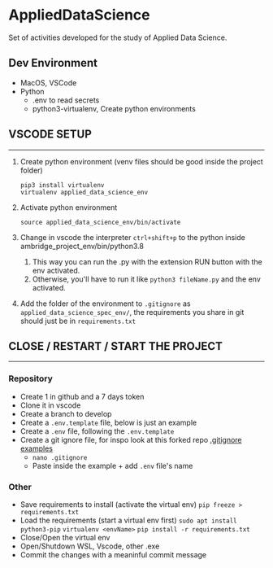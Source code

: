 # AppliedDataScience
Set of activities developed for the study of Applied Data Science.
## Dev Environment
* MacOS, VSCode
* Python
  * .env to read secrets
  * python3-virtualenv, Create python environments
## VSCODE SETUP 
---
1) Create python environment (venv files should be good inside the project folder)
    ```
    pip3 install virtualenv
    virtualenv applied_data_science_env
    ```
2) Activate python environment
    ``` 
    source applied_data_science_env/bin/activate
    ```
3) Change in vscode the interpreter `ctrl+shift+p` to the python inside ambridge_project_env/bin/python3.8 
   1) This way you can run the .py with the extension RUN button with the env activated.
   2) Otherwise, you'll have to run it like `python3 fileName.py` and the env activated.

4) Add the folder of the environment to `.gitignore` as `applied_data_science_spec_env/`, the requirements you share in git should just be in `requirements.txt`

## CLOSE / RESTART / START  THE PROJECT
---
### Repository
  * Create 1 in github and a 7 days token
  * Clone it in vscode
  * Create a branch to develop
  * Create a `.env.template` file, below is just an example
  * Create a `.env` file, following the `.env.template`
  * Create a git ignore file, for inspo look at this forked repo [.gitignore examples](https://github.com/ArmandoDLaRosa/gitignore)
    * `nano .gitignore`
    * Paste inside the example + add `.env` file's name
### Other
* Save requirements to install (activate the virtual env)
    `pip freeze > requirements.txt`
* Load the requirements (start a virtual env first)
    `sudo apt install python3-pip`
    `virtualenv <envName>`
    `pip install -r requirements.txt`
* Close/Open the virtual env
* Open/Shutdown WSL, Vscode, other .exe
* Commit the changes with a meaninful commit message
